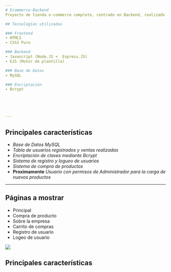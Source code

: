 ```yaml
---
# Ecommerce-Backend
Proyecto de tienda e-commerce completo, centrado en Backend, realizado principalmente con **NodeJS y MySQL**

## Tecnologías utilizadas

### Frontend
- HTML5
- CSS3 Puro

### Backend
- Javascript (Node.JS +  Express.JS)
- EJS (Motor de plantilla)

### Base de Datos
- MySQL

### Encriptación 
- Bcrypt





---
```


## Principales características
+ *Base de Datos MySQL*
+ *Tabla de usuarios registrados y ventas realizadas*
+ *Encriptación de claves mediante Bcrypt*
+ *Sistema de registro y logueo de usuarios*
+ *Sistema de compra de productos*
+ **Proximamente** *Usuario con permisos de Administrador para la carga de nuevos productos*


---

## Páginas a mostrar

+ Principal
+ Compra de producto
+ Sobre la empresa
+ Carrito de compras
+ Registro de usuario
+ Logeo de usuario

<img src="https://co-well.vn/wp-content/uploads/2019/12/why-ecommerce-is-important-with-business.png"> 


## Principales características

